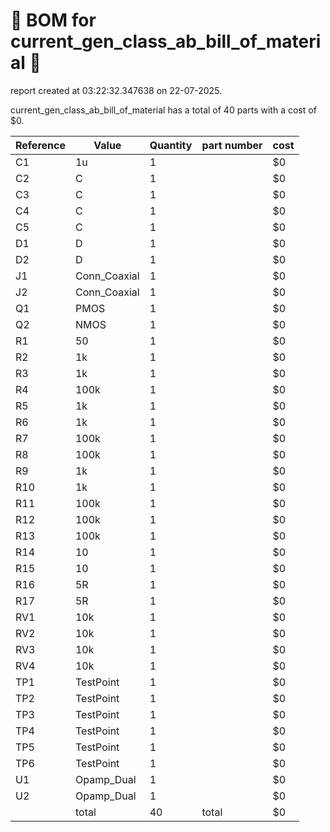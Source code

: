 # 📄 BOM for current_gen_class_ab_bill_of_material 📄

report created at 03:22:32.347638 on 22-07-2025.

current_gen_class_ab_bill_of_material has a total of 40 parts with a cost of $0.

| Reference | Value | Quantity | part number | cost |
| --------- | ----- | -------- | ----------- | ---- |
| C1 | 1u | 1 |  | $0 |
| C2 | C | 1 |  | $0 |
| C3 | C | 1 |  | $0 |
| C4 | C | 1 |  | $0 |
| C5 | C | 1 |  | $0 |
| D1 | D | 1 |  | $0 |
| D2 | D | 1 |  | $0 |
| J1 | Conn_Coaxial | 1 |  | $0 |
| J2 | Conn_Coaxial | 1 |  | $0 |
| Q1 | PMOS | 1 |  | $0 |
| Q2 | NMOS | 1 |  | $0 |
| R1 | 50 | 1 |  | $0 |
| R2 | 1k | 1 |  | $0 |
| R3 | 1k | 1 |  | $0 |
| R4 | 100k | 1 |  | $0 |
| R5 | 1k | 1 |  | $0 |
| R6 | 1k | 1 |  | $0 |
| R7 | 100k | 1 |  | $0 |
| R8 | 100k | 1 |  | $0 |
| R9 | 1k | 1 |  | $0 |
| R10 | 1k | 1 |  | $0 |
| R11 | 100k | 1 |  | $0 |
| R12 | 100k | 1 |  | $0 |
| R13 | 100k | 1 |  | $0 |
| R14 | 10 | 1 |  | $0 |
| R15 | 10 | 1 |  | $0 |
| R16 | 5R | 1 |  | $0 |
| R17 | 5R | 1 |  | $0 |
| RV1 | 10k | 1 |  | $0 |
| RV2 | 10k | 1 |  | $0 |
| RV3 | 10k | 1 |  | $0 |
| RV4 | 10k | 1 |  | $0 |
| TP1 | TestPoint | 1 |  | $0 |
| TP2 | TestPoint | 1 |  | $0 |
| TP3 | TestPoint | 1 |  | $0 |
| TP4 | TestPoint | 1 |  | $0 |
| TP5 | TestPoint | 1 |  | $0 |
| TP6 | TestPoint | 1 |  | $0 |
| U1 | Opamp_Dual | 1 |  | $0 |
| U2 | Opamp_Dual | 1 |  | $0 |
|  | total | 40 | total | $0 |
